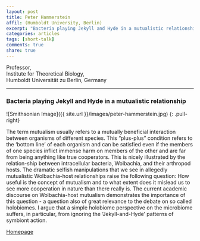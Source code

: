 ```yaml
---
layout: post
title: Peter Hammerstein
affil: (Humboldt University, Berlin)
excerpt: "Bacteria playing Jekyll and Hyde in a mutualistic relationship"
categories: articles
tags: [short-talk]
comments: true
share: true
---
```


Professor,  
Institute for Theoretical Biology,  
Humboldt Universität zu Berlin, Germany  

---

### Bacteria playing Jekyll and Hyde in a mutualistic relationship


<!-- Lorem ipsum dolor sit amet, test link adipiscing elit. **This is strong**. Nullam dignissim convallis est. Quisque aliquam. -->

![Smithsonian Image]({{ site.url }}/images/peter-hammerstein.jpg)
{: .pull-right}


The term mutualism usually refers to a mutually beneficial interaction between organisms of different species. This “plus-plus” condition refers to the ‘bottom line’ of each organism and can be satisfied even if the members of one species inflict immense harm on members of the other and are far from being anything like true cooperators. This is nicely illustrated by the relation-ship between intracellular bacteria, Wolbachia, and their arthropod hosts. The dramatic selfish manipulations that we see in allegedly mutualistic Wolbachia-host relationships raise the following question: How useful is the concept of mutualism and to what extent does it mislead us to see more cooperation in nature than there really is. The current academic discourse on Wolbachia-host mutualism demonstrates the importance of this question - a question also of great relevance to the debate on so called holobiomes. I argue that a simple holobiome perspective on the microbiome suffers, in particular, from ignoring the ‘Jekyll-and-Hyde’ patterns of symbiont action.
<!-- *This is emphasized*. Donec faucibus. Nunc iaculis suscipit dui. 53 = 125. Water is H<sub>2</sub>O. Nam sit amet sem. Aliquam libero nisi, imperdiet at, tincidunt nec, gravida vehicula, nisl. The New York Times <cite>(That’s a citation)</cite>. <u>Underline</u>. Maecenas ornare tortor. Donec sed tellus eget sapien fringilla nonummy. Mauris a ante. Suspendisse quam sem, consequat at, commodo vitae, feugiat in, nunc. Morbi imperdiet augue quis tellus.

HTML and <abbr title="cascading stylesheets">CSS<abbr> are our tools. Mauris a ante. Suspendisse quam sem, consequat at, commodo vitae, feugiat in, nunc. Morbi imperdiet augue quis tellus. Praesent mattis, massa quis luctus fermentum, turpis mi volutpat justo, eu volutpat enim diam eget metus.


## Buttons -->

<div markdown="0"><a href="https://www.biologie.hu-berlin.de/en/gruppenseiten-en/sfb618/people/hammerstein_peter" class="btn">Homepage</a></div>
